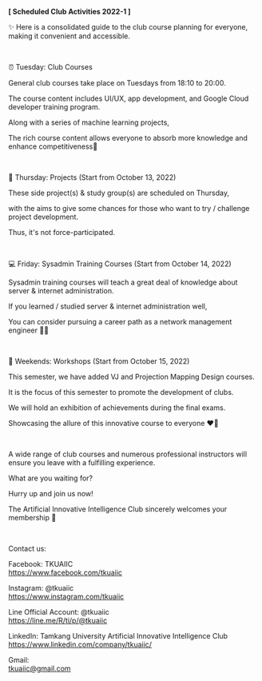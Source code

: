**[ Scheduled Club Activities 2022-1 ]**

✨ Here is a consolidated guide to the club course planning for everyone, making it convenient and accessible.

&nbsp;

⏰ Tuesday: Club Courses

General club courses take place on Tuesdays from 18:10 to 20:00.

The course content includes UI/UX, app development, and Google Cloud developer training program.

Along with a series of machine learning projects,

The rich course content allows everyone to absorb more knowledge and enhance competitiveness📖

&nbsp;

🧩 Thursday: Projects (Start from October 13, 2022)

These side project(s) & study group(s) are scheduled on Thursday,

with the aims to give some chances for those who want to try / challenge project development.

Thus, it's not force-participated.

&nbsp;

💻 Friday: Sysadmin Training Courses (Start from October 14, 2022)

Sysadmin training courses will teach a great deal of knowledge about server & internet administration.

If you learned / studied server & internet administration well,

You can consider pursuing a career path as a network management engineer 👨‍💻

&nbsp;

🌟 Weekends: Workshops (Start from October 15, 2022)

This semester, we have added VJ and Projection Mapping Design courses.

It is the focus of this semester to promote the development of clubs.

We will hold an exhibition of achievements during the final exams.

Showcasing the allure of this innovative course to everyone ❤️‍🔥

&nbsp;

A wide range of club courses and numerous professional instructors will ensure you leave with a fulfilling experience.

What are you waiting for?

Hurry up and join us now!

The Artificial Innovative Intelligence Club sincerely welcomes your membership 👋

&nbsp;

Contact us:

Facebook: TKUAIIC <br />https://www.facebook.com/tkuaiic

Instagram: @tkuaiic <br />https://www.instagram.com/tkuaiic

Line Official Account: @tkuaiic <br />https://line.me/R/ti/p/@tkuaiic

LinkedIn: Tamkang University Artificial Innovative Intelligence Club <br />https://www.linkedin.com/company/tkuaiic/

Gmail: <br />tkuaiic@gmail.com
